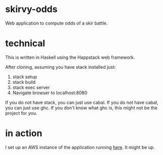 # skirvy-odds
Web application to compute odds of a skir battle.

# technical
This is written in Haskell using the Happstack web framework.

After cloning, assuming you have stack installed just:

1. stack setup
2. stack build
3. stack exec server
4. Navigate browser to localhost:8080

If you do not have stack, you can just use cabal. If you do
not have cabal, you can just use ghc. If you don't know what
ghc is, this might not be the project for you.

# in action

I set up an AWS instance of the application running 
[here](http://hrorm.org/skirvy-odds). It might be up.
